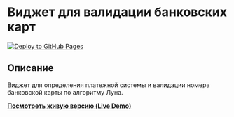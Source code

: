 # Виджет для валидации банковских карт

[![Deploy to GitHub Pages](https://github.com/urijMexa/card-validator/actions/workflows/pages.yml/badge.svg)](https://github.com/urijMexa/card-validator/actions)

## Описание

Виджет для определения платежной системы и валидации номера банковской карты по алгоритму Луна.

**[Посмотреть живую версию (Live Demo)](https://urijMexa.github.io/card-validator/)**